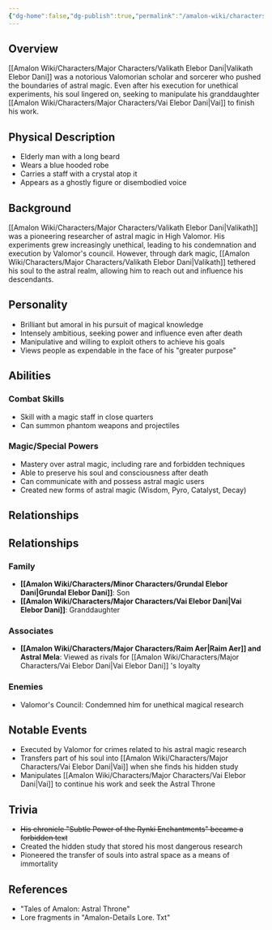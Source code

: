 ```yaml
---
{"dg-home":false,"dg-publish":true,"permalink":"/amalon-wiki/characters/major-characters/valikath-elebor-dani/","dgPassFrontmatter":true,"noteIcon":""}
---
```


## Overview
[[Amalon Wiki/Characters/Major Characters/Valikath Elebor Dani\|Valikath Elebor Dani]] was a notorious Valomorian scholar and sorcerer who pushed the boundaries of astral magic. Even after his execution for unethical experiments, his soul lingered on, seeking to manipulate his granddaughter [[Amalon Wiki/Characters/Major Characters/Vai Elebor Dani\|Vai]] to finish his work.
## Physical Description
- Elderly man with a long beard
- Wears a blue hooded robe
- Carries a staff with a crystal atop it
- Appears as a ghostly figure or disembodied voice
## Background
[[Amalon Wiki/Characters/Major Characters/Valikath Elebor Dani\|Valikath]] was a pioneering researcher of astral magic in High Valomor. His experiments grew increasingly unethical, leading to his condemnation and execution by Valomor's council. However, through dark magic, [[Amalon Wiki/Characters/Major Characters/Valikath Elebor Dani\|Valikath]] tethered his soul to the astral realm, allowing him to reach out and influence his descendants.
## Personality
- Brilliant but amoral in his pursuit of magical knowledge
- Intensely ambitious, seeking power and influence even after death
- Manipulative and willing to exploit others to achieve his goals
- Views people as expendable in the face of his "greater purpose"
## Abilities
### Combat Skills
- Skill with a magic staff in close quarters
- Can summon phantom weapons and projectiles
### Magic/Special Powers
- Mastery over astral magic, including rare and forbidden techniques  
- Able to preserve his soul and consciousness after death
- Can communicate with and possess astral magic users
- Created new forms of astral magic (Wisdom, Pyro, Catalyst, Decay)  
## Relationships
## Relationships
### Family
- **[[Amalon Wiki/Characters/Minor Characters/Grundal Elebor Dani\|Grundal Elebor Dani]]**: Son
- **[[Amalon Wiki/Characters/Major Characters/Vai Elebor Dani\|Vai Elebor Dani]]**: Granddaughter

### Associates
- **[[Amalon Wiki/Characters/Major Characters/Raim Aer\|Raim Aer]] and Astral Mela**: Viewed as rivals for [[Amalon Wiki/Characters/Major Characters/Vai Elebor Dani\|Vai Elebor Dani]] 's loyalty

### Enemies
- Valomor's Council: Condemned him for unethical magical research
## Notable Events
- Executed by Valomor for crimes related to his astral magic research
- Transfers part of his soul into [[Amalon Wiki/Characters/Major Characters/Vai Elebor Dani\|Vai]] when she finds his hidden study
- Manipulates [[Amalon Wiki/Characters/Major Characters/Vai Elebor Dani\|Vai]] to continue his work and seek the Astral Throne
## Trivia
- ~~His chronicle "Subtle Power of the Rynki Enchantments" became a forbidden text~~
- Created the hidden study that stored his most dangerous research
- Pioneered the transfer of souls into astral space as a means of immortality
## References
- "Tales of Amalon: Astral Throne"
- Lore fragments in "Amalon-Details Lore. Txt"